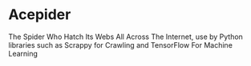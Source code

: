 # Acepider
The Spider Who Hatch Its Webs All Across The Internet, use by  Python libraries such as Scrappy for Crawling and TensorFlow For Machine Learning
